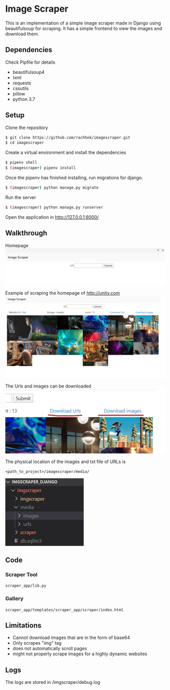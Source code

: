 # Image Scraper

This is an implementation of a simple image scraper made in Django using beautifulsoup for scraping. It has a simple frontend to view the images and download them.

## Dependencies

Check Pipfile for details

- beautifulsoup4
- lxml
- requests
- cssutils
- pillow
- python 3.7

## Setup

Clone the repository

```sh
$ git clone https://github.com/rachhek/imagescraper.git
$ cd imagescraper
```

Create a virtual environment and install the dependencies

```sh
$ pipenv shell
$ (imagescraper) pipenv install
```

Once the pipenv has finished installing, run migrations for django.

```sh
$ (imagescraper) python manage.py migrate
```

Run the server

```sh
$ (imagescraper) python manage.py runserver
```

Open the application in http://127.0.0.1:8000/

## Walkthrough

Homepage  
![alt Screenshot 1](screenshots/screenshot1.jpg)

Example of scraping the homepage of http://unity.com  
![alt Screenshot 2](screenshots/screenshot2.jpg)

The Urls and images can be downloaded  
![alt Screenshot 4](screenshots/screenshot4.jpg)

The physical location of the images and txt file of URLs is

```
<path_to_project>/imagescraper/media/
```

![alt Screenshot 3](screenshots/screenshot3.jpg)

## Code

### Scraper Tool

```
scraper_app/lib.py
```

### Gallery

```
scraper_app/templates/scraper_app/scraper/index.html
```

## Limitations

- Cannot download images that are in the form of base64
- Only scrapes "img" tag
- does not automatically scroll pages
- might not properly scrape images for a highly dynamic websites

## Logs

The logs are stored in /imgscraper/debug.log

